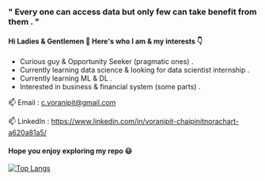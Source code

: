 ### " Every one can access data but only few can take benefit from them . " 
 
 #### Hi Ladies & Gentlemen 👋 Here's who I am & my interests 👇
 
- Curious guy & Opportunity Seeker (pragmatic ones) .
- Currently learning data science & looking for data scientist internship . 
- Currently learning  ML & DL .
- Interested in business  & financial system (some parts) .









 📫 Email : c.voranipit@gmail.com
 
 📫 LinkedIn : https://www.linkedin.com/in/voranipit-chaipinitnorachart-a620a81a5/
 
 
 

  
  
  
  
  

<!--
**blxsheep/blxsheep** is a ✨ _special_ ✨ repository because its `README.md` (this file) appears on your GitHub profile.

Here are some ideas to get you started:

- 🔭 I’m currently working on ...
- 🌱 I’m currently learning ...
- 👯 I’m looking to collaborate on ...
- 🤔 I’m looking for help with ...
- 💬 Ask me about ...
- 📫 How to reach me: ...
- 😄 Pronouns: ...
- ⚡ Fun fact: ...
-->

#### Hope you enjoy exploring my repo 😃

[![Top Langs](https://github-readme-stats.vercel.app/api/top-langs/?username=blxsheep&layout=compact&theme=dark)](https://github.com/anuraghazra/github-readme-stats)


